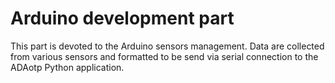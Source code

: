 # Arduino development part

This part is devoted to the Arduino sensors management.
Data are collected from various sensors and formatted to be send via serial connection to the ADAotp Python application.